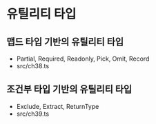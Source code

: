 # 유틸리티 타입
## 맵드 타입 기반의 유틸리티 타입
- Partial, Required, Readonly, Pick, Omit, Record
- src/ch38.ts
## 조건부 타입 기반의 유틸리티 타입
- Exclude, Extract, ReturnType
- src/ch39.ts